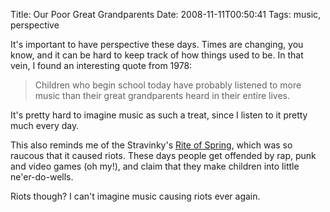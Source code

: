 Title: Our Poor Great Grandparents
Date: 2008-11-11T00:50:41
Tags: music, perspective


It's important to have perspective these days. Times are changing, you know, and it can be hard to keep track of how things used to be. In that vein, I found an interesting quote from 1978:<blockquote>Children who begin school today have probably listened to more music than their great grandparents heard in their entire lives.</blockquote>It's pretty hard to imagine music as such a treat, since I listen to it pretty much every day. 

This also reminds me of the Stravinky's <a href="http://en.wikipedia.org/wiki/The_Rite_of_Spring" target="_blank">Rite of Spring</a>, which was so raucous that it caused riots. These days people get offended by rap, punk and video games (oh my!), and claim that they make children into little ne'er-do-wells. 

Riots though? I can't imagine music causing riots ever again.